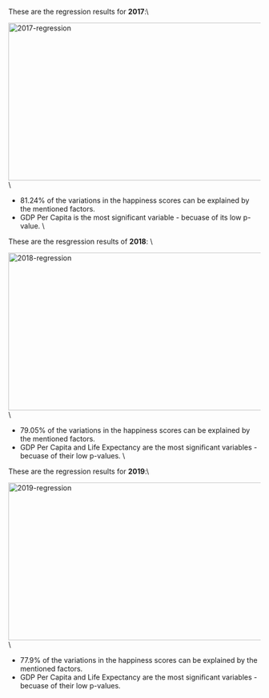 These are the regression results for **2017**:\

<img width="650" height="315" alt="2017-regression" src="https://github.com/user-attachments/assets/e88dd44a-edd6-475e-98fd-41bc42cfa079" /> \

* 81.24% of the variations in the happiness scores can be explained by the mentioned factors.
* GDP Per Capita is the most significant variable - becuase of its low p-value. \

These are the resgression results of **2018**: \

<img width="650" height="315" alt="2018-regression" src="https://github.com/user-attachments/assets/e6d1cac2-565b-4ebe-a7a4-171fb66222da" /> \

* 79.05% of the variations in the happiness scores can be explained by the mentioned factors.
* GDP Per Capita and Life Expectancy are the most significant variables - becuase of their low p-values. \

These are the regression results for **2019**:\

<img width="650" height="315" alt="2019-regression" src="https://github.com/user-attachments/assets/e5b09ff4-813b-451b-aad9-23137c7eb90f" /> \

* 77.9% of the variations in the happiness scores can be explained by the mentioned factors.
* GDP Per Capita and Life Expectancy are the most significant variables - becuase of their low p-values.
